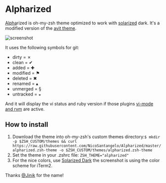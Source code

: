 Alpharized
==========

[Alpha](http://en.wikipedia.org/wiki/Alpha_Centauri)rized is oh-my-zsh theme optimized to work with [solarized](http://ethanschoonover.com/solarized) dark. It's a modified version of the [avit theme](https://github.com/robbyrussell/oh-my-zsh/blob/master/themes/avit.zsh-theme).

![screenshot](https://photos-4.dropbox.com/t/0/AADZ7UY7zmwd3LabR3LHChdttiVPSgGtmrlQX8m4hKtkxA/12/9909902/png/1024x768/3/1401159600/0/2/themescreen.png/hSpnCbGCo44yVy98IaXhGl3jHtXZaiHrrKNuGE5O43g)

It uses the following symbols for git:

* dirty = ✗
* clean = ✔
* added = ✚
* modified = ⚑
* deleted = ✖
* renamed = ▴
* unmerged = §
* untracked = ◒

And it will display the vi status and ruby version if those plugins [vi-mode and rvm](https://github.com/robbyrussell/oh-my-zsh/wiki/Plugins-Overview) are active.

## How to install

1. Download the theme into oh-my-zsh's custom themes directory:`$ mkdir -p $ZSH_CUSTOM/themes && curl https://raw.githubusercontent.com/NicoSantangelo/Alpharized/master/alpharized.zsh-theme -o $ZSH_CUSTOM/themes/alpharized.zsh-theme`
2. Set the theme in your .zshrc file: `ZSH_THEME="alpharized"`
3. For the nice colors, use [Solarized Dark](http://ethanschoonover.com/solarized) the screenshot is using the color scheme for iTerm2.

Thanks [@Jinik](https://github.com/Jinik) for the name!